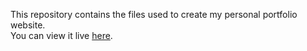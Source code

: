 This repository contains the files used to create my personal portfolio website.  
You can view it live [here](https://anuptyadav.github.io/).

